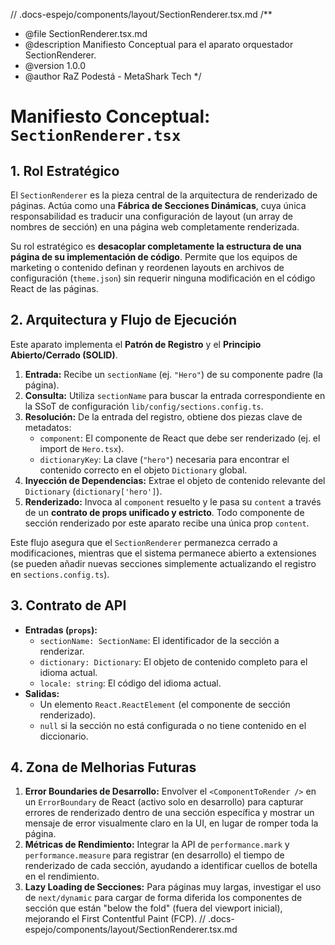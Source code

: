 // .docs-espejo/components/layout/SectionRenderer.tsx.md
/\*\*

- @file SectionRenderer.tsx.md
- @description Manifiesto Conceptual para el aparato orquestador SectionRenderer.
- @version 1.0.0
- @author RaZ Podestá - MetaShark Tech
  \*/

# Manifiesto Conceptual: `SectionRenderer.tsx`

## 1. Rol Estratégico

El `SectionRenderer` es la pieza central de la arquitectura de renderizado de páginas. Actúa como una **Fábrica de Secciones Dinámicas**, cuya única responsabilidad es traducir una configuración de layout (un array de nombres de sección) en una página web completamente renderizada.

Su rol estratégico es **desacoplar completamente la estructura de una página de su implementación de código**. Permite que los equipos de marketing o contenido definan y reordenen layouts en archivos de configuración (`theme.json`) sin requerir ninguna modificación en el código React de las páginas.

## 2. Arquitectura y Flujo de Ejecución

Este aparato implementa el **Patrón de Registro** y el **Principio Abierto/Cerrado (SOLID)**.

1.  **Entrada:** Recibe un `sectionName` (ej. `"Hero"`) de su componente padre (la página).
2.  **Consulta:** Utiliza `sectionName` para buscar la entrada correspondiente en la SSoT de configuración `lib/config/sections.config.ts`.
3.  **Resolución:** De la entrada del registro, obtiene dos piezas clave de metadatos:
    - `component`: El componente de React que debe ser renderizado (ej. el import de `Hero.tsx`).
    - `dictionaryKey`: La clave (`"hero"`) necesaria para encontrar el contenido correcto en el objeto `Dictionary` global.
4.  **Inyección de Dependencias:** Extrae el objeto de contenido relevante del `Dictionary` (`dictionary['hero']`).
5.  **Renderizado:** Invoca al `component` resuelto y le pasa su `content` a través de un **contrato de props unificado y estricto**. Todo componente de sección renderizado por este aparato recibe una única prop `content`.

Este flujo asegura que el `SectionRenderer` permanezca cerrado a modificaciones, mientras que el sistema permanece abierto a extensiones (se pueden añadir nuevas secciones simplemente actualizando el registro en `sections.config.ts`).

## 3. Contrato de API

- **Entradas (`props`):**
  - `sectionName: SectionName`: El identificador de la sección a renderizar.
  - `dictionary: Dictionary`: El objeto de contenido completo para el idioma actual.
  - `locale: string`: El código del idioma actual.
- **Salidas:**
  - Un elemento `React.ReactElement` (el componente de sección renderizado).
  - `null` si la sección no está configurada o no tiene contenido en el diccionario.

## 4. Zona de Melhorias Futuras

1.  **Error Boundaries de Desarrollo:** Envolver el `<ComponentToRender />` en un `ErrorBoundary` de React (activo solo en desarrollo) para capturar errores de renderizado dentro de una sección específica y mostrar un mensaje de error visualmente claro en la UI, en lugar de romper toda la página.
2.  **Métricas de Rendimiento:** Integrar la API de `performance.mark` y `performance.measure` para registrar (en desarrollo) el tiempo de renderizado de cada sección, ayudando a identificar cuellos de botella en el rendimiento.
3.  **Lazy Loading de Secciones:** Para páginas muy largas, investigar el uso de `next/dynamic` para cargar de forma diferida los componentes de sección que están "below the fold" (fuera del viewport inicial), mejorando el First Contentful Paint (FCP).
    // .docs-espejo/components/layout/SectionRenderer.tsx.md
